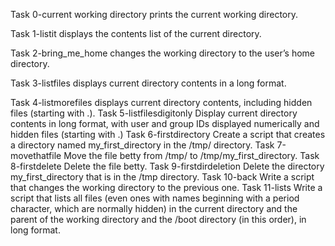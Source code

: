 Task 0-current working directory prints the current working directory.

Task 1-listit displays the contents list of the current directory.

Task 2-bring_me_home changes the working directory to the user’s home directory.

Task 3-listfiles displays current directory contents in a long format.

Task 4-listmorefiles displays current directory contents, including hidden files (starting with .).
Task 5-listfilesdigitonly Display current directory contents in long format,
with user and group IDs displayed numerically and hidden files (starting with
.)
Task 6-firstdirectory Create a script that creates a directory named my_first_directory in the /tmp/ directory.
Task 7-movethatfile Move the file betty from /tmp/ to /tmp/my_first_directory.
Task 8-firstdelete Delete the file betty.
Task 9-firstdirdeletion Delete the directory my_first_directory that is in the /tmp directory.
Task 10-back Write a script that changes the working directory to the previous one.
Task 11-lists Write a script that lists all files (even ones with names beginning with a period character, which are normally hidden) in the current directory and the parent of the working directory and the /boot directory (in this order), in long format. 
